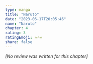 ```yaml
---
type: manga
title: "Naruto"
date: "2023-06-17T20:05:46"
name: "Naruto"
chapter: 4
rating: 3
ratingEmoji: ⭐️⭐️⭐️
share: false
---
```


*[No review was written for this chapter]*

